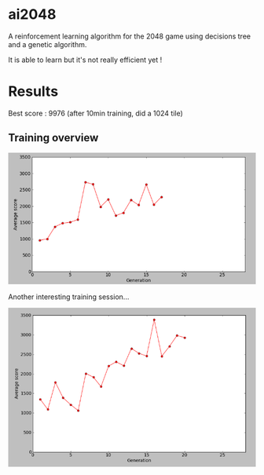 ai2048
======

A reinforcement learning algorithm for the 2048 game using decisions tree and a
genetic algorithm.

It is able to learn but it's not really efficient yet !

Results
=======

Best score : 9976 (after 10min training, did a 1024 tile)

Training overview
----------------

![Training](training.png)

Another interesting training session...

![Training](training2.png)
